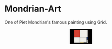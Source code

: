 # Mondrian-Art
One of Piet Mondrian's famous painting using Grid.
<p align="center">
  <img src="more/Pasted Graphic.jpg" title="result" height=50px>
</p>
